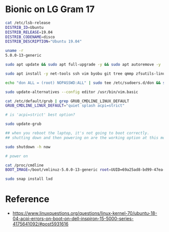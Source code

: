 # Bionic on LG Gram 17

```bash
cat /etc/lsb-release 
DISTRIB_ID=Ubuntu
DISTRIB_RELEASE=19.04
DISTRIB_CODENAME=disco
DISTRIB_DESCRIPTION="Ubuntu 19.04"

uname -r
5.0.0-13-generic

sudo apt update && sudo apt full-upgrade -y && sudo apt autoremove -y

sudo apt install -y net-tools ssh vim byobu git tree qmmp zfsutils-linux

echo "don ALL = (root) NOPASSWD:ALL" | sudo tee /etc/sudoers.d/don && sudo chmod 0440 /etc/sudoers.d/don

sudo update-alternatives --config editor /usr/bin/vim.basic

cat /etc/default/grub | grep GRUB_CMDLINE_LINUX_DEFAULT
GRUB_CMDLINE_LINUX_DEFAULT="quiet splash acpi=strict"

# is 'acpi=strict' best option?

sudo update-grub

## when you reboot the laptop, it's not going to boot correctly.
## shutting down and then powering on are the working option at this moment.

sudo shutdown -h now

# power on

cat /proc/cmdline 
BOOT_IMAGE=/boot/vmlinuz-5.0.0-13-generic root=UUID=69a25ad8-bd99-47ea-88db-f812374fe085 ro quiet splash acpi=strict vt.handoff=1

sudo snap install lxd
```
# Reference
- https://www.linuxquestions.org/questions/linux-kernel-70/ubuntu-18-04-acpi-errors-on-boot-on-dell-inspiron-15-5000-series-4175641092/#post5931616
